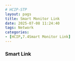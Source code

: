 ```yaml
---
# HCIP-STP
layout: pags
title: Smart Monitor Link
date: 2025-07-08 11:24:40
tags: Network
categories: 
- [HCIP,7.4Smart Monitor Link]
---
```


### Smart Link

 